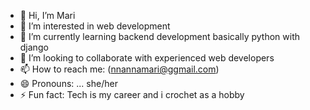 - 👋 Hi, I’m Mari
- 👀 I’m interested in web development
- 🌱 I’m currently learning backend development basically python with django
- 💞️ I’m looking to collaborate with experienced web developers
- 📫 How to reach me: (nnannamari@ggmail.com)
- 😄 Pronouns: ... she/her
- ⚡ Fun fact: Tech is my career and i crochet as a hobby

<!---
NnannaMari09033/NnannaMari09033 is a ✨ special ✨ repository because its `README.md` (this file) appears on your GitHub profile.
You can click the Preview link to take a look at your changes.
--->
